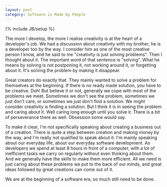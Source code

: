 ```yaml
---
layout: post
category: Software is Made by People
---
```

{% include JB/setup %}

The more I develop, the more I realise creativity is at the heart of a developer's job. We had a discussion about creativity with my brother, he is a developer too by the way. I consider him as one of the most creative person I know, and he said to me "creativity is just solving problems". Then I thought about it. The important word of that sentence is "solving". What he means by solving is not postponing it, not working around it, or forgetting about it. It's solving the problem by making it disappear.

Great creators do exactly that. They mainly wanted to solve a problem for themselves at the beginning. If there is no ready made solution, you have to be creative. Doh! But believe it or not, generally we cope with most of the problems we meet. Sometimes we don't see the problem, sometimes we just don't care, or sometimes we just don't find a solution. We might consider creativity is finding a solution. But I think it is in seeing the problem and caring about it. Well caring long enough until you solve it. There is a bit of perseverance there as well. Obsession some would say.

To make it clear, I'm not specifically speaking about creating a business out of a creation. There is quite a step between creation and making money by the way, and I'm really not qualified to speak about it. I'm mainly speaking about our everyday life, about our everyday software development. As developers we spend at least 8 hours in front of a computer, with a lot of inefficient tasks we carry on regularly without even thinking about them. And we generally have the skills to make them more efficient. All we need is just caring about these problems we put to the back of our minds, and great ideas followed by great creations can come out of it.

We are at the beginning of a software era, so much still need to be done.